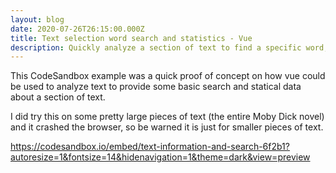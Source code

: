 ```yaml
---
layout: blog
date: 2020-07-26T26:15:00.000Z
title: Text selection word search and statistics - Vue
description: Quickly analyze a section of text to find a specific word, and derived stats on the text as well.
---
```

This CodeSandbox example was a quick proof of concept on how vue could be used to analyze text to provide some basic search and statical data about a section of text.

I did try this on some pretty large pieces of text (the entire Moby Dick novel) and it crashed the browser, so be warned it is just for smaller pieces of text.



https://codesandbox.io/embed/text-information-and-search-6f2b1?autoresize=1&fontsize=14&hidenavigation=1&theme=dark&view=preview